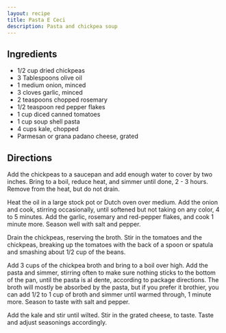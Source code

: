 ```yaml
---
layout: recipe
title: Pasta E Ceci
description: Pasta and chickpea soup
---
```


## Ingredients

* 1/2 cup dried chickpeas
* 3 Tablespoons olive oil
* 1 medium onion, minced
* 3 cloves garlic, minced
* 2 teaspoons chopped rosemary
* 1/2 teaspoon red pepper flakes
* 1 cup diced canned tomatoes
* 1 cup soup shell pasta
* 4 cups kale, chopped
* Parmesan or grana padano cheese, grated

## Directions

Add the chickpeas to a saucepan and add enough water to cover by two inches. Bring to a boil, reduce heat, and simmer until done, 2 - 3 hours. Remove from the heat, but do not drain.

Heat the oil in a large stock pot or Dutch oven over medium. Add the onion and cook, stirring occasionally, until softened but not taking on any color, 4 to 5 minutes. Add the garlic, rosemary and red-pepper flakes, and cook 1 minute more. Season well with salt and pepper.

Drain the chickpeas, reserving the broth. Stir in the tomatoes and the chickpeas, breaking up the tomatoes with the back of a spoon or spatula and smashing about 1/2 cup of the beans.

Add 3 cups of the chickpea broth and bring to a boil over high. Add the pasta and simmer, stirring often to make sure nothing sticks to the bottom of the pan, until the pasta is al dente, according to package directions. The broth will mostly be absorbed by the pasta, but if you prefer it brothier, you can add 1/2 to 1 cup of broth and simmer until warmed through, 1 minute more. Season to taste with salt and pepper.

Add the kale and stir until wilted. Stir in the grated cheese, to taste. Taste and adjust seasonings accordingly.
